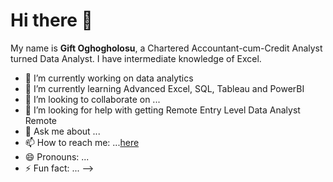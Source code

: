 # Hi there 👋
My name is **Gift Oghogholosu**, a Chartered Accountant-cum-Credit Analyst turned Data Analyst. I have intermediate knowledge of Excel.


-  🔭 I’m currently working on data analytics
-  🌱 I’m currently learning Advanced Excel, SQL, Tableau and PowerBI
- 👯 I’m looking to collaborate on ...
- 🤔 I’m looking for help with getting Remote Entry Level Data Analyst Remote
- 💬 Ask me about ...
-  📫 How to reach me: ...[here](https://www.linkedin.com/in/gift-oghogholosu/)
- 😄 Pronouns: ...
- ⚡ Fun fact: ...
-->
